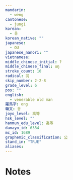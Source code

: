 ```yaml
---
mandarin:
  - wēng
cantonese:
  - jung1
korean:
  - 옹
korean_native: ""
japanese:
  - OU
japanese_nanori: ""
vietnamese:
middle_chinese_initial: ʔ
middle_chinese_final: uŋ
stroke_count: 10
radical: 羽
skip_number: 2-2-8
grade_level: 6
pos: ""
english:
  - venerable old man
羅馬字: ong
韓文: 옹
joyo_level: 高等
hsk_level: ""
hanmun_edu_level: 高等
danayo_id: 6384
mc_id: 1689
graphemic_classification: 公
stand_in: "TRUE"
aliases:
---
```


# Notes
